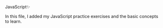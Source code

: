 JavaScript✨

In this file, I added my JavaScript practice exercises and the basic concepts to learn.
